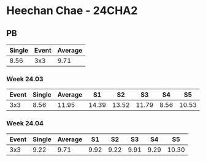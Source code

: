 # Heechan Chae - 24CHA2

## PB
|Single|Event|Average|
|----|----|----|
|8.56|3x3|9.71|
### Week 24.03
|Event|Single|Average|S1|S2|S3|S4|S5|
|-----|-------|------|--|--|--|--|--|
|3x3|8.56|11.95|14.39|13.52|11.79|8.56|10.53|
### Week 24.04
|Event|Single|Average|S1|S2|S3|S4|S5|
|-----|-------|------|--|--|--|--|--|
|3x3|9.22|9.71|9.92|9.22|9.91|9.29|10.30|
